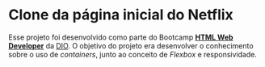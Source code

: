 # Clone da página inicial do Netflix

Esse projeto foi desenvolvido como parte do Bootcamp **[HTML Web Developer](https://web.digitalinnovation.one/track/html-web-developer)** da [DIO](https://web.digitalinnovation.one). O objetivo do projeto era desenvolver o conhecimento sobre o uso de _containers_, junto ao conceito de _Flexbox_ e responsividade.